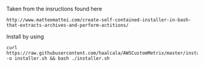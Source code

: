 Taken from the insructions found here

    http://www.matteomattei.com/create-self-contained-installer-in-bash-that-extracts-archives-and-perform-actitions/

Install by using

    curl https://raw.githubusercontent.com/haalcala/AWSCustomMetrix/master/installer.sh -o installer.sh && bash ./installer.sh
